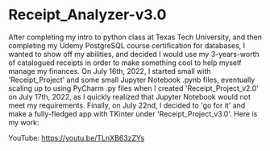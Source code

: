# Receipt_Analyzer-v3.0

After completing my intro to python class at Texas Tech University, and then completing my Udemy PostgreSQL course certification for databases, I wanted to show off my abilities, and decided I would use my 3-years-worth of catalogued receipts in order to make something cool to help myself manage my finances.
On July 16th, 2022, I started small with 'Receipt_Project' and some small Jupyter Notebook .pynb files, eventually scaling up to using PyCharm .py files when I created 'Receipt_Project_v2.0' on July 17th, 2022, as I quickly realized that Jupyter Notebook would not meet my requirements.
Finally, on July 22nd, I decided to 'go for it' and make a fully-fledged app with TKinter under 'Receipt_Project_v3.0'. Here is my work:

YouTube: https://youtu.be/TLnXB63zZYs
